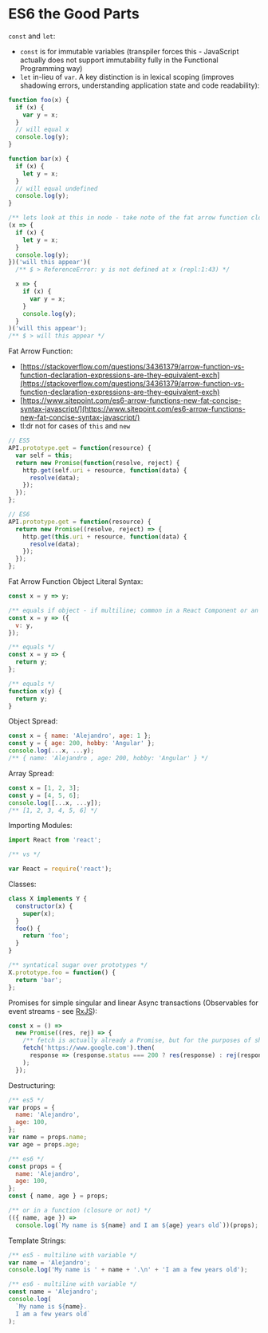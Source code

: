 # ES6 the Good Parts

`const` and `let`:

* `const` is for immutable variables (transpiler forces this - JavaScript actually does not support immutability fully in the Functional Programming way)
* `let` in-lieu of `var`. A key distinction is in lexical scoping (improves shadowing errors, understanding application state and code readability):

```js
function foo(x) {
  if (x) {
    var y = x;
  }
  // will equal x
  console.log(y);
}

function bar(x) {
  if (x) {
    let y = x;
  }
  // will equal undefined
  console.log(y);
}

/** lets look at this in node - take note of the fat arrow function closure; detailed below */
(x => {
  if (x) {
    let y = x;
  }
  console.log(y);
})('will this appear')(
  /** $ > ReferenceError: y is not defined at x (repl:1:43) */

  x => {
    if (x) {
      var y = x;
    }
    console.log(y);
  }
)('will this appear');
/** $ > will this appear */
```

Fat Arrow Function:

* [https://stackoverflow.com/questions/34361379/arrow-function-vs-function-declaration-expressions-are-they-equivalent-exch](https://stackoverflow.com/questions/34361379/arrow-function-vs-function-declaration-expressions-are-they-equivalent-exch)
* [https://www.sitepoint.com/es6-arrow-functions-new-fat-concise-syntax-javascript/](https://www.sitepoint.com/es6-arrow-functions-new-fat-concise-syntax-javascript/)
* tl:dr not for cases of `this` and `new`

```js
// ES5
API.prototype.get = function(resource) {
  var self = this;
  return new Promise(function(resolve, reject) {
    http.get(self.uri + resource, function(data) {
      resolve(data);
    });
  });
};

// ES6
API.prototype.get = function(resource) {
  return new Promise((resolve, reject) => {
    http.get(this.uri + resource, function(data) {
      resolve(data);
    });
  });
};
```

Fat Arrow Function Object Literal Syntax:

```js
const x = y => y;

/** equals if object - if multiline; common in a React Component or an immediate Object return */
const x = y => ({
  v: y,
});

/** equals */
const x = y => {
  return y;
};

/** equals */
function x(y) {
  return y;
}
```

Object Spread:

```js
const x = { name: 'Alejandro', age: 1 };
const y = { age: 200, hobby: 'Angular' };
console.log(...x, ...y);
/** { name: 'Alejandro , age: 200, hobby: 'Angular' } */
```

Array Spread:

```js
const x = [1, 2, 3];
const y = [4, 5, 6];
console.log([...x, ...y]);
/** [1, 2, 3, 4, 5, 6] */
```

Importing Modules:

```js
import React from 'react';

/** vs */

var React = require('react');
```

Classes:

```js
class X implements Y {
  constructor(x) {
    super(x);
  }
  foo() {
    return 'foo';
  }
}

/** syntatical sugar over prototypes */
X.prototype.foo = function() {
  return 'bar';
};
```

Promises for simple singular and linear Async transactions (Observables for event streams - see [RxJS](reactivex.io/rxjs)):

```js
const x = () =>
  new Promise((res, rej) => {
    /** fetch is actually already a Promise, but for the purposes of showing a native constructor  */
    fetch('https://www.google.com').then(
      response => (response.status === 200 ? res(response) : rej(response))
    );
  });
```

Destructuring:

```js
/** es5 */
var props = {
  name: 'Alejandro',
  age: 100,
};
var name = props.name;
var age = props.age;

/** es6 */
const props = {
  name: 'Alejandro',
  age: 100,
};
const { name, age } = props;

/** or in a function (closure or not) */
(({ name, age }) =>
  console.log(`My name is ${name} and I am ${age} years old`))(props);
```

Template Strings:

```js
/** es5 - multiline with variable */
var name = 'Alejandro';
console.log('My name is ' + name + '.\n' + 'I am a few years old');

/** es6 - multiline with variable */
const name = 'Alejandro';
console.log(
  `My name is ${name}.
  I am a few years old`
);
```
